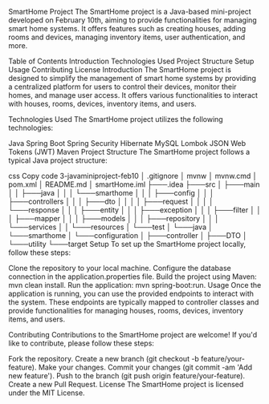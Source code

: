 SmartHome Project
The SmartHome project is a Java-based mini-project developed on February 10th, aiming to provide functionalities for managing smart home systems. It offers features such as creating houses, adding rooms and devices, managing inventory items, user authentication, and more.

Table of Contents
Introduction
Technologies Used
Project Structure
Setup
Usage
Contributing
License
Introduction
The SmartHome project is designed to simplify the management of smart home systems by providing a centralized platform for users to control their devices, monitor their homes, and manage user access. It offers various functionalities to interact with houses, rooms, devices, inventory items, and users.

Technologies Used
The SmartHome project utilizes the following technologies:

Java
Spring Boot
Spring Security
Hibernate
MySQL
Lombok
JSON Web Tokens (JWT)
Maven
Project Structure
The SmartHome project follows a typical Java project structure:

css
Copy code
3-javaminiproject-feb10
│   .gitignore
│   mvnw
│   mvnw.cmd
│   pom.xml
│   README.md
│   smartHome.iml
├───.idea
├───src
│   ├───main
│   │   ├───java
│   │   │   └───smarthome
│   │   │       ├───config
│   │   │       ├───controllers
│   │   │       ├───dto
│   │   │       │   ├───request
│   │   │       │   └───response
│   │   │       ├───entity
│   │   │       ├───exception
│   │   │       ├───filter
│   │   │       ├───mapper
│   │   │       ├───models
│   │   │       ├───repository
│   │   │       └───services
│   │   └───resources
│   └───test
│       └───java
│           └───smarthome
│               └───configuration
│                   ├───controller
│                   ├───DTO
│                   └───utility
└───target
Setup
To set up the SmartHome project locally, follow these steps:

Clone the repository to your local machine.
Configure the database connection in the application.properties file.
Build the project using Maven: mvn clean install.
Run the application: mvn spring-boot:run.
Usage
Once the application is running, you can use the provided endpoints to interact with the system. These endpoints are typically mapped to controller classes and provide functionalities for managing houses, rooms, devices, inventory items, and users.

Contributing
Contributions to the SmartHome project are welcome! If you'd like to contribute, please follow these steps:

Fork the repository.
Create a new branch (git checkout -b feature/your-feature).
Make your changes.
Commit your changes (git commit -am 'Add new feature').
Push to the branch (git push origin feature/your-feature).
Create a new Pull Request.
License
The SmartHome project is licensed under the MIT License.

